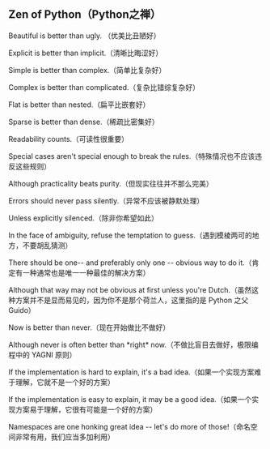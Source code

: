 ## Zen of Python（Python之禅）

Beautiful is better than ugly. （优美比丑陋好）

Explicit is better than implicit.（清晰比晦涩好）

Simple is better than complex.（简单比复杂好）

Complex is better than complicated.（复杂比错综复杂好）

Flat is better than nested.（扁平比嵌套好）

Sparse is better than dense.（稀疏比密集好）

Readability counts.（可读性很重要）

Special cases aren't special enough to break the rules.（特殊情况也不应该违反这些规则）

Although practicality beats purity.（但现实往往并不那么完美）

Errors should never pass silently.（异常不应该被静默处理）

Unless explicitly silenced.（除非你希望如此）

In the face of ambiguity, refuse the temptation to guess.（遇到模棱两可的地方，不要胡乱猜测）

There should be one-- and preferably only one -- obvious way to do it.（肯定有一种通常也是唯一一种最佳的解决方案）

Although that way may not be obvious at first unless you're Dutch.（虽然这种方案并不是显而易见的，因为你不是那个荷兰人，这里指的是 Python 之父 Guido）

Now is better than never.（现在开始做比不做好）

Although never is often better than \*right\* now.（不做比盲目去做好，极限编程中的 YAGNI 原则）

If the implementation is hard to explain, it's a bad idea.（如果一个实现方案难于理解，它就不是一个好的方案）

If the implementation is easy to explain, it may be a good idea.（如果一个实现方案易于理解，它很有可能是一个好的方案）

Namespaces are one honking great idea -- let's do more of those!（命名空间非常有用，我们应当多加利用）

